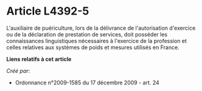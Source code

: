 # Article L4392-5

L'auxiliaire de puériculture, lors de la délivrance de l'autorisation d'exercice ou de la déclaration de prestation de
services, doit posséder les connaissances linguistiques nécessaires à l'exercice de la profession et celles relatives aux
systèmes de poids et mesures utilisés en France.

**Liens relatifs à cet article**

_Créé par_:

  - Ordonnance n°2009-1585 du 17 décembre 2009 - art. 24
